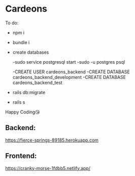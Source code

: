 # Cardeons

To do:

- npm i

- bundle i

- create databases

  -sudo service postgresql start
  -sudo -u postgres  psql

  -CREATE USER cardeons_backend
  -CREATE DATABASE cardeons_backend_development
  -CREATE DATABASE cardeons_backend_test

- rails db:migrate

- rails s


Happy Coding😘









## Backend: 

https://fierce-springs-89185.herokuapp.com

## Frontend: 

https://cranky-morse-1fdbb5.netlify.app/
